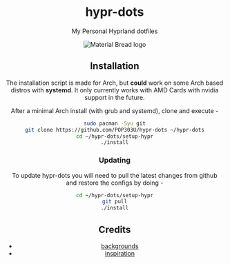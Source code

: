 <div align="center"> 
<h1> hypr-dots </h1>
My Personal Hyprland dotfiles

<p align="center">
    <img src="https://github.com/POP303U/dotfiles/assets/115036828/b632333d-13ce-46e7-b18d-f85e0b56c519" alt="Material Bread logo">
</p>

## Installation

The installation script is made for Arch, but **could** work on some Arch based distros with **systemd**.
It only currently works with AMD Cards with nvidia support in the future.

After a minimal Arch install (with grub and systemd), clone and execute -

```sh
sudo pacman -Syu git
git clone https://github.com/POP303U/hypr-dots ~/hypr-dots
cd ~/hypr-dots/setup-hypr
./install
```

### Updating
To update hypr-dots you will need to pull the latest changes from github and restore the configs by doing -

```sh
cd ~/hypr-dots/setup-hypr
git pull
./install
```

## Credits
- [backgrounds](https://github.com/the-argus/wallpapers)
- [inspiration](https://github.com/prasanthrangan/hyprdots)
